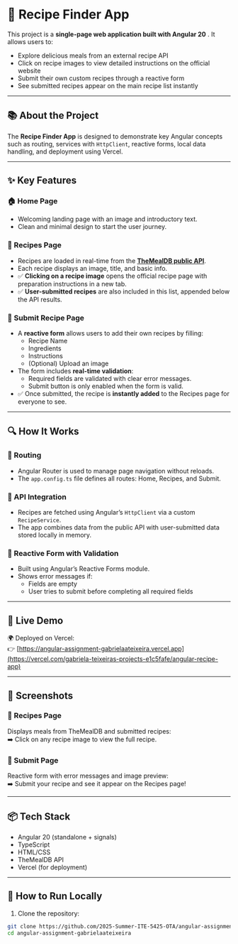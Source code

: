 # 🍴 Recipe Finder App

This project is a **single-page web application built with Angular 20** . It allows users to:

- Explore delicious meals from an external recipe API
- Click on recipe images to view detailed instructions on the official website
- Submit their own custom recipes through a reactive form
- See submitted recipes appear on the main recipe list instantly

---

## 📚 About the Project

The **Recipe Finder App** is designed to demonstrate key Angular concepts such as routing, services with `HttpClient`, reactive forms, local data handling, and deployment using Vercel.

---

## ✨ Key Features

### 🏠 Home Page
- Welcoming landing page with an image and introductory text.
- Clean and minimal design to start the user journey.

### 🍜 Recipes Page
- Recipes are loaded in real-time from the **[TheMealDB public API](https://www.themealdb.com/)**.
- Each recipe displays an image, title, and basic info.
- ✅ **Clicking on a recipe image** opens the official recipe page with preparation instructions in a new tab.
- ✅ **User-submitted recipes** are also included in this list, appended below the API results.

### 📝 Submit Recipe Page
- A **reactive form** allows users to add their own recipes by filling:
  - Recipe Name
  - Ingredients
  - Instructions
  - (Optional) Upload an image
- The form includes **real-time validation**:
  - Required fields are validated with clear error messages.
  - Submit button is only enabled when the form is valid.
- ✅ Once submitted, the recipe is **instantly added** to the Recipes page for everyone to see.

---

## 🔍 How It Works

### 🔁 Routing
- Angular Router is used to manage page navigation without reloads.
- The `app.config.ts` file defines all routes: Home, Recipes, and Submit.

### 🔧 API Integration
- Recipes are fetched using Angular’s `HttpClient` via a custom `RecipeService`.
- The app combines data from the public API with user-submitted data stored locally in memory.

### 🧪 Reactive Form with Validation
- Built using Angular’s Reactive Forms module.
- Shows error messages if:
  - Fields are empty
  - User tries to submit before completing all required fields

---

## 🚀 Live Demo

🌍 Deployed on Vercel:  
👉 [https://angular-assignment-gabrielaateixeira.vercel.app](https://vercel.com/gabriela-teixeiras-projects-e1c5fafe/angular-recipe-app)

---

## 📸 Screenshots

### 🔎 Recipes Page  
Displays meals from TheMealDB and submitted recipes:  
➡️ Click on any recipe image to view the full recipe.

### 📝 Submit Page  
Reactive form with error messages and image preview:  
➡️ Submit your recipe and see it appear on the Recipes page!

---

## 📦 Tech Stack

- Angular 20 (standalone + signals)
- TypeScript
- HTML/CSS
- TheMealDB API
- Vercel (for deployment)

---

## 🧪 How to Run Locally

1. Clone the repository:

```bash
git clone https://github.com/2025-Summer-ITE-5425-OTA/angular-assignment-gabrielaateixeira.git
cd angular-assignment-gabrielaateixeira
